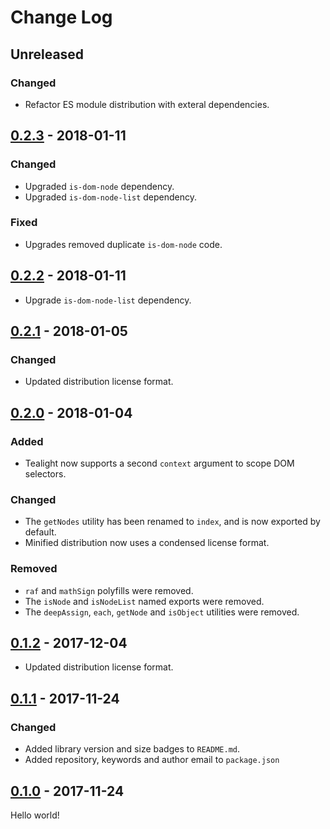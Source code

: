 # Change Log

## Unreleased

### Changed

* Refactor ES module distribution with exteral dependencies.

## [0.2.3] - 2018-01-11

### Changed

* Upgraded `is-dom-node` dependency.
* Upgraded `is-dom-node-list` dependency.

### Fixed

* Upgrades removed duplicate `is-dom-node` code.

## [0.2.2] - 2018-01-11

* Upgrade `is-dom-node-list` dependency.

## [0.2.1] - 2018-01-05

### Changed

* Updated distribution license format.

## [0.2.0] - 2018-01-04

### Added

* Tealight now supports a second `context` argument to scope DOM selectors.

### Changed

* The `getNodes` utility has been renamed to `index`, and is now exported by default.
* Minified distribution now uses a condensed license format.

### Removed

* `raf` and `mathSign` polyfills were removed.
* The `isNode` and `isNodeList` named exports were removed.
* The `deepAssign`, `each`, `getNode` and `isObject` utilities were removed.

## [0.1.2] - 2017-12-04

* Updated distribution license format.

## [0.1.1] - 2017-11-24

### Changed

* Added library version and size badges to `README.md`.
* Added repository, keywords and author email to `package.json`

## [0.1.0] - 2017-11-24

Hello world!

[0.2.3]: https://github.com/jlmakes/tealight/compare/0.2.2...0.2.3
[0.2.2]: https://github.com/jlmakes/tealight/compare/0.2.1...0.2.2
[0.2.1]: https://github.com/jlmakes/tealight/compare/0.2.0...0.2.1
[0.2.0]: https://github.com/jlmakes/tealight/compare/0.1.2...0.2.0
[0.1.2]: https://github.com/jlmakes/tealight/compare/0.1.1...0.1.2
[0.1.1]: https://github.com/jlmakes/tealight/compare/0.1.0...0.1.1
[0.1.0]: https://github.com/jlmakes/tealight/tree/0.1.0
